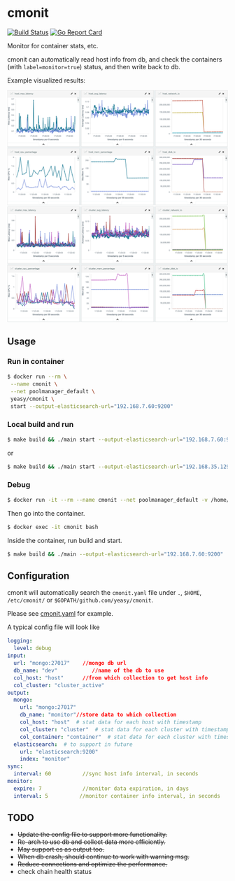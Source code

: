 cmonit
===

[![Build Status](https://travis-ci.org/yeasy/cmonit.svg?branch=master)](https://travis-ci.org/yeasy/cmonit)
[![Go Report Card](https://goreportcard.com/badge/github.com/yeasy/cmonit)](https://goreportcard.com/report/github.com/yeasy/cmonit)

Monitor for container stats, etc.

cmonit can automatically read host info from db, and check the containers (with `label=monitor=true`) status, and then write back to db.

Example visualized results:

![](_img/host.png)
![](_img/cluster.png)

## Usage

### Run in container
```sh
$ docker run --rm \
 --name cmonit \
 --net poolmanager_default \
 yeasy/cmonit \
 start --output-elasticsearch-url="192.168.7.60:9200"
```

### Local build and run

```sh
$ make build && ./main start --output-elasticsearch-url="192.168.7.60:9200"
```

or

```sh
$ make build && ./main start --output-elasticsearch-url="192.168.35.129:9200"
```

### Debug
```sh
$ docker run -it --rm --name cmonit --net poolmanager_default -v /home/baohua/cmonit:/cmonit --entrypoint=ping yeasy/cmonit localhost
```

Then go into the container.

```sh
$ docker exec -it cmonit bash
```

Inside the container, run build and start.

```sh
$ make build && ./main --output-elasticsearch-url="192.168.7.60:9200"
```

## Configuration
cmonit will automatically search the `cmonit.yaml` file under `.`, `$HOME`, `/etc/cmonit/` or `$GOPATH/github.com/yeasy/cmonit`.

Please see [cmonit.yaml](cmonit.yaml) for example.

A typical config file will look like
```yaml
logging:
  level: debug
input:
  url: "mongo:27017"    //mongo db url
  db_name: "dev"           //name of the db to use
  col_host: "host"      //from which collection to get host info
  col_cluster: "cluster_active"
output:
  mongo:
    url: "mongo:27017"
    db_name: "monitor"//store data to which collection
    col_host: "host"  # stat data for each host with timestamp
    col_cluster: "cluster"  # stat data for each cluster with timestamp
    col_container: "container"  # stat data for each cluster with timestamp
  elasticsearch:  # to support in future
    url: "elasticsearch:9200"
    index: "monitor"
sync:
  interval: 60          //sync host info interval, in seconds
monitor:
  expire: 7             //monitor data expiration, in days
  interval: 5          //monitor container info interval, in seconds
```


## TODO
* ~~Update the config file to support more functionality.~~
* ~~Re-arch to use db and collect data more efficiently.~~
* ~~May support es as output too.~~
* ~~When db crash, should continue to work with warning msg.~~
* ~~Reduce connections and optimize the performance.~~
* check chain health status
